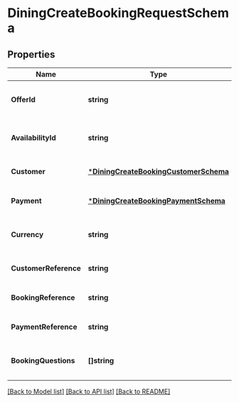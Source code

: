# DiningCreateBookingRequestSchema

## Properties
Name | Type | Description | Notes
------------ | ------------- | ------------- | -------------
**OfferId** | **string** | Unique identifier for the offer. | [optional] [default to null]
**AvailabilityId** | **string** | Unique identifier for the availability. | [optional] [default to null]
**Customer** | [***DiningCreateBookingCustomerSchema**](DiningCreateBookingCustomerSchema.md) |  | [optional] [default to null]
**Payment** | [***DiningCreateBookingPaymentSchema**](DiningCreateBookingPaymentSchema.md) |  | [optional] [default to null]
**Currency** | **string** | Currency used for the booking. | [optional] [default to null]
**CustomerReference** | **string** | Customer reference identifier. | [optional] [default to null]
**BookingReference** | **string** | Booking reference identifier. | [optional] [default to null]
**PaymentReference** | **string** | Payment transaction reference. | [optional] [default to null]
**BookingQuestions** | **[]string** | Questions related to booking the tour variant. | [optional] [default to null]

[[Back to Model list]](../README.md#documentation-for-models) [[Back to API list]](../README.md#documentation-for-api-endpoints) [[Back to README]](../README.md)

